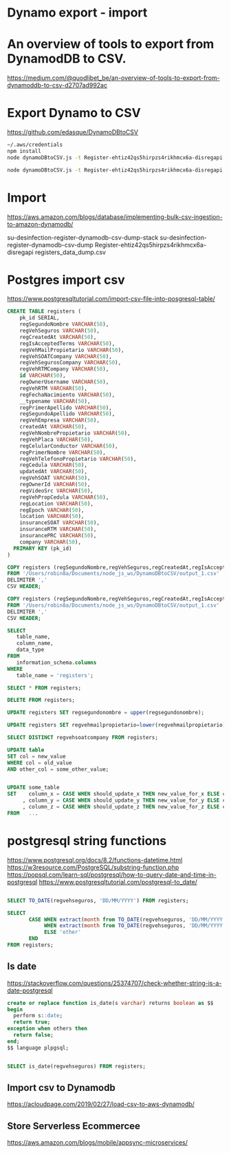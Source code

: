 # Dynamo export - import

# An overview of tools to export from DynamodDB to CSV.
https://medium.com/@quodlibet_be/an-overview-of-tools-to-export-from-dynamoddb-to-csv-d2707ad992ac

# Export Dynamo to CSV

https://github.com/edasque/DynamoDBtoCSV

```sh
~/.aws/credentials
npm install
node dynamoDBtoCSV.js -t Register-ehtiz42qs5hirpzs4rikhmcx6a-disregapi -d

node dynamoDBtoCSV.js -t Register-ehtiz42qs5hirpzs4rikhmcx6a-disregapi -f output.csv
```

# Import
https://aws.amazon.com/blogs/database/implementing-bulk-csv-ingestion-to-amazon-dynamodb/

su-desinfection-register-dynamodb-csv-dump-stack
su-desinfection-register-dynamodb-csv-dump
Register-ehtiz42qs5hirpzs4rikhmcx6a-disregapi
registers_data_dump.csv

# Postgres import csv
https://www.postgresqltutorial.com/import-csv-file-into-posgresql-table/

```sql
CREATE TABLE registers (
    pk_id SERIAL,
    regSegundoNombre VARCHAR(50),
    regVehSeguros VARCHAR(50),
    regCreatedAt VARCHAR(50),
    regIsAcceptedTerms VARCHAR(50),
    regVehMailPropietario VARCHAR(50),
    regVehSOATCompany VARCHAR(50),
    regVehSegurosCompany VARCHAR(50),
    regVehRTMCompany VARCHAR(50),
    id VARCHAR(50),
    regOwnerUsername VARCHAR(50),
    regVehRTM VARCHAR(50),
    regFechaNacimiento VARCHAR(50),
    __typename VARCHAR(50),
    regPrimerApellido VARCHAR(50),
    regSegundoApellido VARCHAR(50),
    regVehEmpresa VARCHAR(50),
    createdAt VARCHAR(50),
    regVehNombrePropietario VARCHAR(50),
    regVehPlaca VARCHAR(50),
    regCelularConductor VARCHAR(50),
    regPrimerNombre VARCHAR(50),
    regVehTelefonoPropietario VARCHAR(50),
    regCedula VARCHAR(50),
    updatedAt VARCHAR(50),
    regVehSOAT VARCHAR(50),
    regOwnerId VARCHAR(50),
    regVideoSrc VARCHAR(50),
    regVehPropCedula VARCHAR(50),
    regLocation VARCHAR(50),
    regEpoch VARCHAR(50),
    location VARCHAR(50),
    insuranceSOAT VARCHAR(50),
    insuranceRTM VARCHAR(50),
    insurancePRC VARCHAR(50),
    company VARCHAR(50),
  PRIMARY KEY (pk_id)
)
```

```sql
COPY registers (regSegundoNombre,regVehSeguros,regCreatedAt,regIsAcceptedTerms,regVehMailPropietario,regVehSOATCompany,regVehSegurosCompany,regVehRTMCompany,id,regOwnerUsername,regVehRTM,regFechaNacimiento,__typename,regPrimerApellido,regSegundoApellido,regVehEmpresa,createdAt,regVehNombrePropietario,regVehPlaca,regCelularConductor,regPrimerNombre,regVehTelefonoPropietario,regCedula,updatedAt,regVehSOAT,regOwnerId,regVideoSrc,regVehPropCedula,regLocation,regEpoch)
FROM '/Users/robin8a/Documents/node_js_ws/DynamoDBtoCSV/output_1.csv' 
DELIMITER ',' 
CSV HEADER;

COPY registers (regSegundoNombre,regVehSeguros,regCreatedAt,regIsAcceptedTerms,regVehMailPropietario,regVehSOATCompany,regVehSegurosCompany,regVehRTMCompany,id,regOwnerUsername,regVehRTM,regFechaNacimiento,__typename,regPrimerApellido,regSegundoApellido,regVehEmpresa,createdAt,regVehNombrePropietario,regVehPlaca,regCelularConductor,regPrimerNombre,regVehTelefonoPropietario,regCedula,updatedAt,regVehSOAT,regOwnerId,regVideoSrc,regVehPropCedula,regLocation,regEpoch)
FROM '/Users/robin8a/Documents/node_js_ws/DynamoDBtoCSV/output_1.csv' 
DELIMITER ',' 
CSV HEADER;
```

```sql
SELECT 
   table_name, 
   column_name, 
   data_type 
FROM 
   information_schema.columns
WHERE 
   table_name = 'registers';

SELECT * FROM registers;

DELETE FROM registers;

UPDATE registers SET regsegundonombre = upper(regsegundonombre);

UPDATE registers SET regvehmailpropietario=lower(regvehmailpropietario);

SELECT DISTINCT regvehsoatcompany FROM registers;

UPDATE table
SET col = new_value
WHERE col = old_value
AND other_col = some_other_value;


UPDATE some_table
SET    column_x = CASE WHEN should_update_x THEN new_value_for_x ELSE column_x END
     , column_y = CASE WHEN should_update_y THEN new_value_for_y ELSE column_y END
     , column_z = CASE WHEN should_update_z THEN new_value_for_z ELSE column_z END
FROM   ...

```

# postgresql string functions

https://www.postgresql.org/docs/8.2/functions-datetime.html
https://w3resource.com/PostgreSQL/substring-function.php
https://popsql.com/learn-sql/postgresql/how-to-query-date-and-time-in-postgresql
https://www.postgresqltutorial.com/postgresql-to_date/

```sql

SELECT TO_DATE(regvehseguros, 'DD/MM/YYYY') FROM registers;

SELECT 
       CASE WHEN extract(month from TO_DATE(regvehseguros, 'DD/MM/YYYY')) = 3 THEN 'one'
            WHEN extract(month from TO_DATE(regvehseguros, 'DD/MM/YYYY')) = 2 THEN 'two'
            ELSE 'other'
       END
FROM registers;
```

## Is date
https://stackoverflow.com/questions/25374707/check-whether-string-is-a-date-postgresql

```sql
create or replace function is_date(s varchar) returns boolean as $$
begin
  perform s::date;
  return true;
exception when others then
  return false;
end;
$$ language plpgsql;


SELECT is_date(regvehseguros) FROM registers;

```

## Import csv to Dynamodb

https://acloudpage.com/2019/02/27/load-csv-to-aws-dynamodb/


## Store Serverless Ecommercee  
https://aws.amazon.com/blogs/mobile/appsync-microservices/